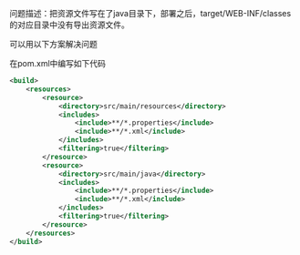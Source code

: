 问题描述：把资源文件写在了java目录下，部署之后，target/WEB-INF/classes的对应目录中没有导出资源文件。



可以用以下方案解决问题



在pom.xml中编写如下代码

```xml
<build>
    <resources>
        <resource>
            <directory>src/main/resources</directory>
            <includes>
                <include>**/*.properties</include>
                <include>**/*.xml</include>
            </includes>
            <filtering>true</filtering>
        </resource>
        <resource>
            <directory>src/main/java</directory>
            <includes>
                <include>**/*.properties</include>
                <include>**/*.xml</include>
            </includes>
            <filtering>true</filtering>
        </resource>
    </resources>
</build>
```

